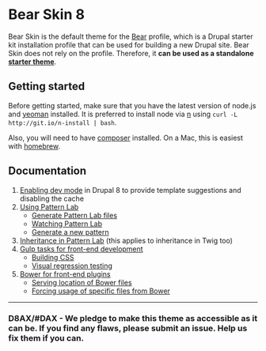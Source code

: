# Bear Skin 8

Bear Skin is the default theme for the [Bear](https://github.com/zivtech/bear) profile, which is a Drupal starter kit installation profile that can be used for building a new Drupal site. Bear Skin does not rely on the profile. Therefore, it **can be used as a standalone [starter theme](https://www.drupal.org/node/323993)**.

## Getting started

Before getting started, make sure that you have the latest version of node.js and [yeoman](http://yeoman.io/) installed. It is preferred to install node via [n](https://www.npmjs.com/package/n) using `curl -L http://git.io/n-install | bash`.  

Also, you will need to have [composer](https://getcomposer.org/doc/00-intro.md) installed. On a Mac, this is easiest with [homebrew](http://brew.sh/).

## Documentation

1. [Enabling dev mode](docs/dev_mode.md) in Drupal 8 to provide template suggestions and disabling the cache
1. [Using Pattern Lab](docs/pattern_lab.md)
    - [Generate Pattern Lab files](docs/pattern_lab.md#generate-pattern-lab-files)
    - [Watching Pattern Lab](docs/pattern_lab.md#watching-pattern-lab)
    - [Generate a new pattern](docs/pattern_lab.md#generate-a-pattern)
1. [Inheritance in Pattern Lab](docs/pattern_lab_inheritance.md) (this applies to inheritance in Twig too)
1. [Gulp tasks for front-end development](docs/gulp.md)
    - [Building CSS](docs/gulp.md#building-css)
    - [Visual regression testing](docs/gulp.md#visual-regression-testing)
1. [Bower for front-end plugins](docs/bower.md)
    - [Serving location of Bower files](docs/bower.md#serving-location-of-bower-files)
    - [Forcing usage of specific files from Bower](docs/bower.md#forcing-usage-of-specific-files-from-bower)


* * *

### D8AX/#DAX - We pledge to make this theme as accessible as it can be. If you find any flaws, please submit an issue. Help us fix them if you can.